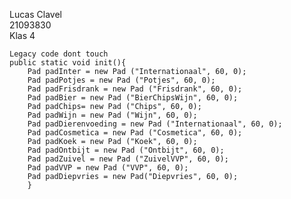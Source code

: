 Lucas Clavel  
21093830  
Klas 4  
    
    Legacy code dont touch
    public static void init(){
        Pad padInter = new Pad ("Internationaal", 60, 0);
        Pad padPotjes = new Pad ("Potjes", 60, 0);
        Pad padFrisdrank = new Pad ("Frisdrank", 60, 0);
        Pad padBier = new Pad ("BierChipsWijn", 60, 0);
        Pad padChips= new Pad ("Chips", 60, 0);
        Pad padWijn = new Pad ("Wijn", 60, 0);
        Pad padDierenvoeding = new Pad ("Internationaal", 60, 0);
        Pad padCosmetica = new Pad ("Cosmetica", 60, 0);
        Pad padKoek = new Pad ("Koek", 60, 0);
        Pad padOntbijt = new Pad ("Ontbijt", 60, 0);
        Pad padZuivel = new Pad ("ZuivelVVP", 60, 0);
        Pad padVVP = new Pad ("VVP", 60, 0);
        Pad padDiepvries = new Pad("Diepvries", 60, 0);
        }
        
    
